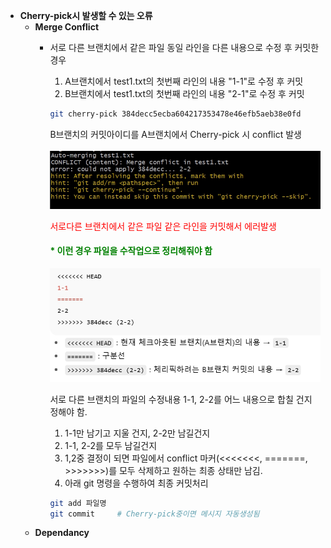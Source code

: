 - **Cherry-pick시 발생할 수 있는 오류**
   - **Merge Conflict**
      - 서로 다른 브랜치에서 같은 파일 동일 라인을 다른 내용으로 수정 후 커밋한 경우 
        1. A브랜치에서 test1.txt의 첫번째 라인의 내용 "1-1"로 수정 후 커밋
        2. B브랜치에서 test1.txt의 첫번째 라인의 내용 "2-1"로 수정 후 커밋
        ```bash
        git cherry-pick 384decc5ecba604217353478e46efb5aeb38e0fd
        ```
        B브랜치의 커밋아이디를 A브랜치에서 Cherry-pick 시 conflict 발생    
        <br>
         ![샘플 이미지](images/cherrypick_err.jpg)  

        <font color=red>서로다른 브랜치에서 같은 파일 같은 라인을 커밋해서 에러발생 </font>
        <br>

        #### <font color=green> * 이런 경우 파일을 수작업으로 정리해줘야 함</font>
         ![샘플 이미지](images/cherrypick_err_text.jpg) 
         
         서로 다른 브랜치의 파일의 수정내용 
          1-1, 2-2를 어느 내용으로 합칠 건지 정해야 함.
          <br>
          1. 1-1만 남기고 지울 건지, 2-2만 남길건지 
          2. 1-1, 2-2를 모두 남길건지
          3. 1,2중 결정이 되면
             파일에서 conflict 마커(<<<<<<<, =======, >>>>>>>)를 모두 삭제하고 원하는 최종 상태만 남김.
          4. 아래 git 명령을 수행하여 최종 커밋처리
          ```bash
          git add 파일명
          git commit     # Cherry-pick중이면 메시지 자동생성됨
          ```   
    - **Dependancy**       